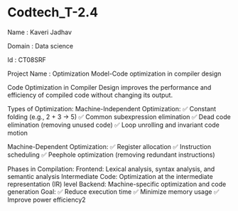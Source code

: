 # Codtech_T-2.4

Name : Kaveri Jadhav 

Domain : Data science 

Id : CT08SRF

Project Name :  Optimization Model-Code optimization in compiler design


Code Optimization in Compiler Design improves the performance and efficiency of compiled code without changing its output.

Types of Optimization:
Machine-Independent Optimization:
✅ Constant folding (e.g., 2 + 3 → 5)
✅ Common subexpression elimination
✅ Dead code elimination (removing unused code)
✅ Loop unrolling and invariant code motion

Machine-Dependent Optimization:
✅ Register allocation
✅ Instruction scheduling
✅ Peephole optimization (removing redundant instructions)

Phases in Compilation:
Frontend: Lexical analysis, syntax analysis, and semantic analysis
Intermediate Code: Optimization at the intermediate representation (IR) level
Backend: Machine-specific optimization and code generation
Goal:
✅ Reduce execution time
✅ Minimize memory usage
✅ Improve power efficiency2
